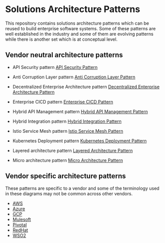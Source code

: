 # Solutions Architecture Patterns
This repository contains solutions architecture patterns which can be reused to build enterprise software systems. Some of these patterns are well established in the industry and some of them are evolving patterns while there is another set which is at conceptual level. 

## Vendor neutral architecture patterns

- API Security pattern
[API Security Pattern](API-Security-Pattern.md)

- Anti Corruption Layer pattern
[Anti Corruption Layer Pattern](Anti-Corruption-Layer-Pattern.md)

- Decentralized Enterprise Architecture pattern
[Decentralized Enterprise Architecture Pattern](Decentralized-Enterpise-Architecture-Pattern.md)

- Enterprise CICD pattern
[Enterprise CICD Pattern](Enterprise-CICD-Pattern.md)

- Hybrid API Management pattern
[Hybrid API Management Pattern](Hybrid-API-Management-Pattern.md)

- Hybrid Integration pattern
[Hybrid Integration Pattern](Hybrid-Integration-Pattern.md)

- Istio Service Mesh pattern
[Istio Service Mesh Pattern](Istio-Service-Mesh-Pattern.md)

- Kubernetes Deployment pattern
[Kubernetes Deployment Pattern](Kubernetes-Deployment-Pattern.md)

- Layered architecture pattern
[Layered Architecture Pattern](Layered-Architecture-Pattern.md)

- Micro architecture pattern
[Micro Architecture Pattern](Micro-Architecture-Pattern.md)

## Vendor specific architecture patterns
These patterns are specific to a vendor and some of the terminology used in these diagrams may not be common across other vendors. 

- [AWS](vendor-specific/aws)
- [Azure](vendor-specific/azure)
- [GCP](vendor-specific/gcp)
- [Mulesoft](vendor-specific/mulesoft)
- [Pivotal](vendor-specific/pivotal)
- [RedHat](vendor-specific/redhat)
- [WSO2](vendor-specific/wso2)


